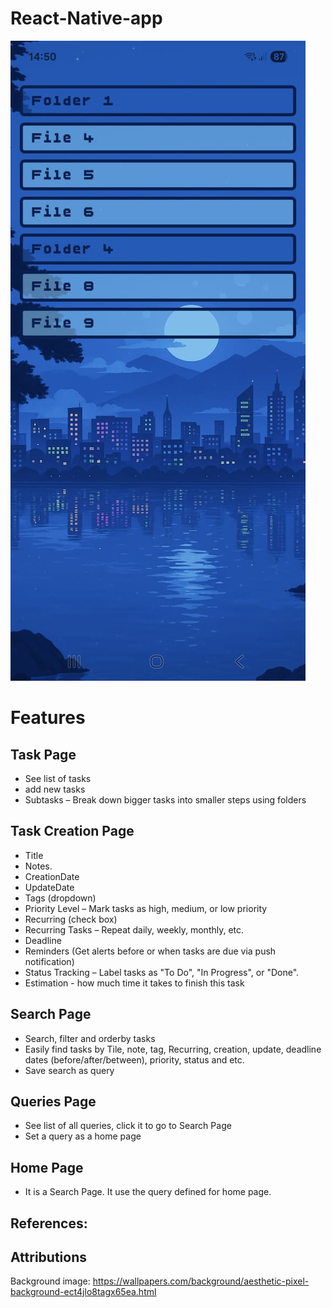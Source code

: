 # React-Native-app

![alt text](app1.jpeg)

# Features

## Task Page

- See list of tasks
- add new tasks
- Subtasks – Break down bigger tasks into smaller steps using folders

## Task Creation Page

- Title
- Notes.
- CreationDate
- UpdateDate
- Tags (dropdown)
- Priority Level – Mark tasks as high, medium, or low priority
- Recurring (check box)
- Recurring Tasks – Repeat daily, weekly, monthly, etc.
- Deadline
- Reminders (Get alerts before or when tasks are due via push notification)
- Status Tracking – Label tasks as "To Do", "In Progress", or "Done".
- Estimation - how much time it takes to finish this task

## Search Page
- Search, filter and orderby tasks
- Easily find tasks by Tile, note, tag, Recurring, creation, update, deadline dates (before/after/between), priority, status and etc.
- Save search as query

## Queries Page
- See list of all queries, click it to go to Search Page
- Set a query as a home page

## Home Page
- It is a Search Page. It use the query defined for home page. 

## References:

## Attributions 

Background image: https://wallpapers.com/background/aesthetic-pixel-background-ect4jlo8tagx65ea.html